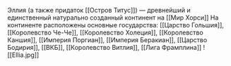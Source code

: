 Эллия (а также придаток [[Остров Титус]]) — древнейший и единственный натурально созданный континент на [[Мир Хорси]]
На континенте расположены основные государства:
[[Царство Гольшия]], [[Королевство Че-Че]], [[Королевство Холеция]], [[Королевство Каншия]], [[Империя Поргиан]], [[Империя Беракиан]],
[[Царство Бодирия]], [[ВКБ]], [[Королевство Витлия]], [[Лига Фрамплина]]
![[Ellia.jpg]]